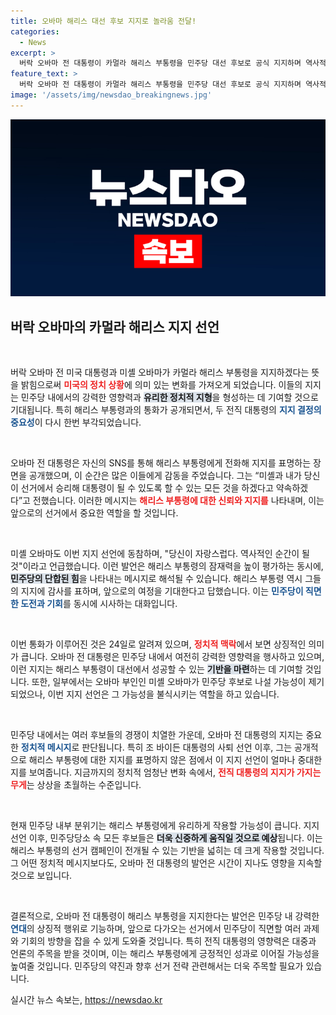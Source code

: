 ```yaml
---
title: 오바마 해리스 대선 후보 지지로 놀라움 전달!
categories:
  - News
excerpt: >
  버락 오바마 전 대통령이 카멀라 해리스 부통령을 민주당 대선 후보로 공식 지지하며 역사적인 순간을 예고했다. 미셸 오바마도 응원 메시지를 전하며, 두 사람의 결속이 정치적 파장을 일으킬 전망이다. 클릭하여 자세한 이야기를 확인하세요!
feature_text: >
  버락 오바마 전 대통령이 카멀라 해리스 부통령을 민주당 대선 후보로 공식 지지하며 역사적인 순간을 예고했다. 미셸 오바마도 응원 메시지를 전하며, 두 사람의 결속이 정치적 파장을 일으킬 전망이다. 클릭하여 자세한 이야기를 확인하세요!
image: '/assets/img/newsdao_breakingnews.jpg'
---
```


<p><img src="/assets/img/newsdao_breakingnews.jpg" alt="bookingtag 속보" /></p>

<h2 data-ke-size="size26">버락 오바마의 카멀라 해리스 지지 선언</h2>

<p data-ke-size="size16">&nbsp;</p>

<p>버락 오바마 전 미국 대통령과 미셸 오바마가 카멀라 해리스 부통령을 지지하겠다는 뜻을 밝힘으로써 <b><span style="color: #ee2323;">미국의 정치 상황</span></b>에 의미 있는 변화를 가져오게 되었습니다. 이들의 지지는 민주당 내에서의 강력한 영향력과 <b><span style="background-color: #21538527;">유리한 정치적 지형</span></b>을 형성하는 데 기여할 것으로 기대됩니다. 특히 해리스 부통령과의 통화가 공개되면서, 두 전직 대통령의 <b><span style="color: #1a5490;">지지 결정의 중요성</span></b>이 다시 한번 부각되었습니다.</p>

<p data-ke-size="size16">&nbsp;</p>

<p>오바마 전 대통령은 자신의 SNS를 통해 해리스 부통령에게 전화해 지지를 표명하는 장면을 공개했으며, 이 순간은 많은 이들에게 감동을 주었습니다. 그는 “미셸과 내가 당신이 선거에서 승리해 대통령이 될 수 있도록 할 수 있는 모든 것을 하겠다고 약속하겠다”고 전했습니다. 이러한 메시지는 <b><span style="color: #ee2323;">해리스 부통령에 대한 신뢰와 지지를</span></b> 나타내며, 이는 앞으로의 선거에서 중요한 역할을 할 것입니다.</p>

<p data-ke-size="size16">&nbsp;</p>

<p>미셸 오바마도 이번 지지 선언에 동참하며, "당신이 자랑스럽다. 역사적인 순간이 될 것"이라고 언급했습니다. 이런 발언은 해리스 부통령의 잠재력을 높이 평가하는 동시에, <b><span style="background-color: #21538527;">민주당의 단합된 힘</span></b>을 나타내는 메시지로 해석될 수 있습니다. 해리스 부통령 역시 그들의 지지에 감사를 표하며, 앞으로의 여정을 기대한다고 답했습니다. 이는 <b><span style="color: #1a5490;">민주당이 직면한 도전과 기회</span></b>를 동시에 시사하는 대화입니다.</p>

<p data-ke-size="size16">&nbsp;</p>

<p>이번 통화가 이루어진 것은 24일로 알려져 있으며, <b><span style="color: #ee2323;">정치적 맥락</span></b>에서 보면 상징적인 의미가 큽니다. 오바마 전 대통령은 민주당 내에서 여전히 강력한 영향력을 행사하고 있으며, 이런 지지는 해리스 부통령이 대선에서 성공할 수 있는 <b><span style="background-color: #21538527;">기반을 마련</span></b>하는 데 기여할 것입니다. 또한, 일부에서는 오바마 부인인 미셸 오바마가 민주당 후보로 나설 가능성이 제기되었으나, 이번 지지 선언은 그 가능성을 불식시키는 역할을 하고 있습니다.</p>

<p data-ke-size="size16">&nbsp;</p>

<p>민주당 내에서는 여러 후보들의 경쟁이 치열한 가운데, 오바마 전 대통령의 지지는 중요한 <b><span style="color: #1a5490;">정치적 메시지</span></b>로 판단됩니다. 특히 조 바이든 대통령의 사퇴 선언 이후, 그는 공개적으로 해리스 부통령에 대한 지지를 표명하지 않은 점에서 이 지지 선언이 얼마나 중대한지를 보여줍니다. 지금까지의 정치적 엄청난 변화 속에서, <b><span style="color: #ee2323;">전직 대통령의 지지가 가지는 무게</span></b>는 상상을 초월하는 수준입니다.</p>

<p data-ke-size="size16">&nbsp;</p>

<p>현재 민주당 내부 분위기는 해리스 부통령에게 유리하게 작용할 가능성이 큽니다. 지지 선언 이후, 민주당당소 속 모든 후보들은 <b><span style="background-color: #21538527;">더욱 신중하게 움직일 것으로 예상</span></b>됩니다. 이는 해리스 부통령의 선거 캠페인이 전개될 수 있는 기반을 넓히는 데 크게 작용할 것입니다. 그 어떤 정치적 메시지보다도, 오바마 전 대통령의 발언은 시간이 지나도 영향을 지속할 것으로 보입니다.</p>

<p data-ke-size="size16">&nbsp;</p>

<p>결론적으로, 오바마 전 대통령이 해리스 부통령을 지지한다는 발언은 민주당 내 강력한 <b><span style="color: #1a5490;">연대</span></b>의 상징적 행위로 기능하며, 앞으로 다가오는 선거에서 민주당이 직면할 여러 과제와 기회의 방향을 잡을 수 있게 도와줄 것입니다. 특히 전직 대통령의 영향력은 대중과 언론의 주목을 받을 것이며, 이는 해리스 부통령에게 긍정적인 성과로 이어질 가능성을 높여줄 것입니다. 민주당의 약진과 향후 선거 전략 관련해서는 더욱 주목할 필요가 있습니다.</p>
실시간 뉴스 속보는, <a href="https://newsdao.kr" rel="dofollow">https://newsdao.kr</a>


